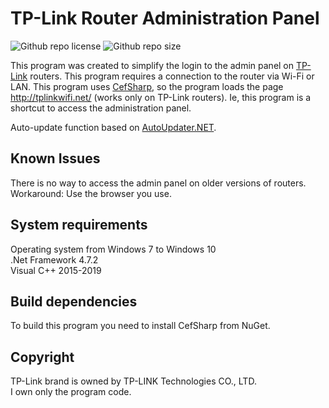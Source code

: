 # TP-Link Router Administration Panel

![Github repo license](https://img.shields.io/github/license/KagamineP/tplrap) ![Github repo size](https://img.shields.io/github/languages/code-size/KagamineP/tplrap)

This program was created to simplify the login to the admin panel on [TP-Link](https://tp-link.com/) routers. This program requires a connection to the router via Wi-Fi or LAN. This program uses [CefSharp](https://github.com/cefsharp/CefSharp), so the program loads the page http://tplinkwifi.net/ (works only on TP-Link routers). Ie, this program is a shortcut to access the administration panel. 

Auto-update function based on [AutoUpdater.NET](https://github.com/ravibpatel/AutoUpdater.NET).

Known Issues
------------
There is no way to access the admin panel on older versions of routers. 
Workaround: Use the browser you use.

System requirements
-------------------
Operating system from Windows 7 to Windows 10  
.Net Framework 4.7.2  
Visual C++ 2015-2019

Build dependencies
------------------
To build this program you need to install CefSharp from NuGet.

Copyright
---------
TP-Link brand is owned by TP-LINK Technologies CO., LTD.  
I own only the program code.
